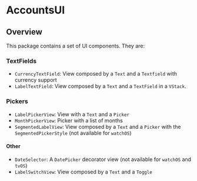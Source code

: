 # AccountsUI

## Overview
This package contains a set of UI components. They are:

### TextFields
- `CurrencyTextField`: View composed by a `Text` and a `Textfield` with currency support
- `LabelTextField`: View composed by a `Text` and a `TextField` in a `VStack`.

### Pickers
- `LabelPickerView`: View with a `Text` and a `Picker`
- `MonthPickerView`: Picker with a list of months
- `SegmentedLabelView`: View composed by a `Text` and a `Picker` with the `SegmentedPickerStyle`  (not available for `watchOS`)

#### Other
- `DateSelector`: A `DatePicker` decorator view (not available for `watchOS` and `tvOS`)
- `LabelSwitchView`: View composed by a `Text` and a `Toggle`
